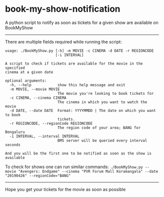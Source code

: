 # book-my-show-notification
A python script to notify as soon as tickets for a given show are available on BookMyShow

---

There are multiple fields required while running the script:
```
usage: ./BookMyShow.py [-h] -m MOVIE -c CINEMA -d DATE -r REGIONCODE
                       [-i INTERVAL]

A script to check if tickets are available for the movie in the specified
cinema at a given date

optional arguments:
  -h, --help            show this help message and exit
  -m MOVIE, --movie MOVIE
                        The movie you're looking to book tickets for
  -c CINEMA, --cinema CINEMA
                        The cinema in which you want to watch the movie
  -d DATE, --date DATE  Format: YYYYMMDD | The date on which you want to book
                        tickets.
  -r REGIONCODE, --regionCode REGIONCODE
                        The region code of your area; BANG for Bengaluru
  -i INTERVAL, --interval INTERVAL
                        BMS server will be queried every interval seconds

And you will be the first one to be notified as soon as the show is available
```

To check for shows one can run similar commands:
`./BookMyShow.py --movie "Avengers: Endgame" --cinema "PVR Forum Mall Koramangala" --date "20190426" --regionCode="BANG"`

---

Hope you get your tickets for the movie as soon as possible

